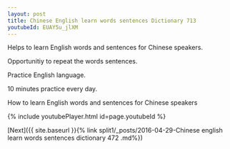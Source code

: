 ```yaml
---
layout: post
title: Chinese English learn words sentences Dictionary 713 
youtubeId: EUAY5u_jlXM
---
```

 
 
Helps to learn English words and sentences for Chinese speakers.

Opportunitiy to repeat the words sentences. 

Practice English language. 
 
10 minutes practice every day. 
 
How to learn English words and sentences for Chinese speakers 
 
{% include youtubePlayer.html id=page.youtubeId %}
 
 
[Next]({{ site.baseurl }}{% link  split1/_posts/2016-04-29-Chinese english learn words sentences dictionary 472 .md%})
 
